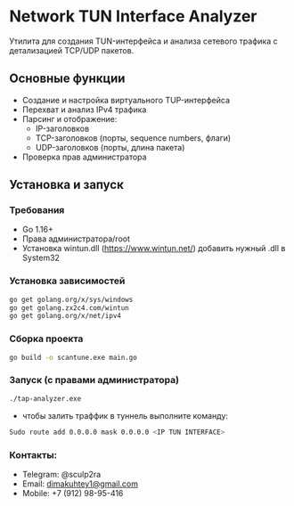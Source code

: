 # Network TUN Interface Analyzer

Утилита для создания TUN-интерфейса и анализа сетевого трафика с детализацией TCP/UDP пакетов.

##  Основные функции

- Создание и настройка виртуального TUP-интерфейса
-  Перехват и анализ IPv4 трафика
-  Парсинг и отображение:
    - IP-заголовков
    - TCP-заголовков (порты, sequence numbers, флаги)
    - UDP-заголовков (порты, длина пакета)
- Проверка прав администратора

##  Установка и запуск

### Требования
- Go 1.16+
- Права администратора/root
- Установка wintun.dll (https://www.wintun.net/) добавить нужный .dll в System32

### Установка зависимостей
```bash
go get golang.org/x/sys/windows
go get golang.zx2c4.com/wintun
go get golang.org/x/net/ipv4
```

###  Сборка проекта
```bash
go build -o scantune.exe main.go
```

### Запуск (с правами администратора)
```bash
./tap-analyzer.exe
```
* чтобы залить траффик в туннель выполните команду:
```bash
Sudo route add 0.0.0.0 mask 0.0.0.0 <IP TUN INTERFACE>
```

### Контакты:
- Telegram: @sculp2ra
- Email: dimakuhtey1@gmail.com
- Mobile: +7 (912) 98-95-416
